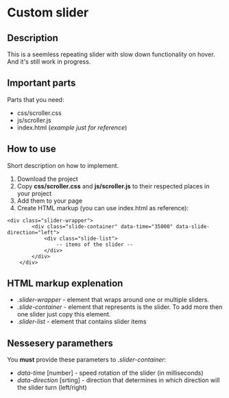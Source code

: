 # Custom slider

## Description
This is a seemless repeating slider with slow down functionality on hover.
And it's still work in progress.


## Important parts
Parts that you need:

- css/scroller.css
- js/scroller.js
- index.html (*example just for reference*)


## How to use
Short description on how to implement.

1. Download the project
2. Copy **css/scroller.css** and **js/scroller.js** to their respected places in your project
3. Add them to your page
4. Create HTML markup (you can use index.html as reference):

```
<div class="slider-wrapper">
        <div class="slide-container" data-time="35000" data-slide-direction="left">
            <div class="slide-list">
                -- items of the slider --
            </div>
        </div>
    </div>
```


## HTML markup explenation

 - *.slider-wrapper* - element that wraps around one or multiple sliders.
 - *.slide-container* - element that represents is the slider. To add more then one slider just copy this element.
 - *.slider-list* - element that contains slider items


## Nessesery paramethers

You **must** provide these parameters to *.slider-container*:

 - *data-time* [number] - speed rotation of the slider (in milliseconds)
 - *data-direction* [srting] - direction that determines in which direction will the slider turn (left/right)  
